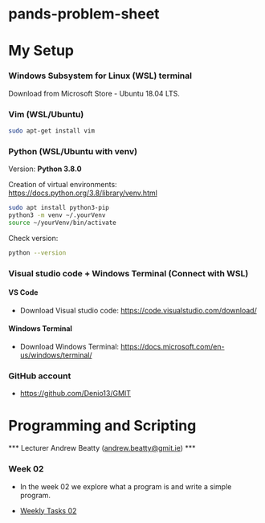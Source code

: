 # pands-problem-sheet



# My Setup

###  Windows Subsystem for Linux (WSL) terminal

Download from Microsoft Store - Ubuntu 18.04 LTS.

###  Vim (WSL/Ubuntu)

```sh
sudo apt-get install vim
```

### Python (WSL/Ubuntu with venv)

Version: **Python 3.8.0**

Creation of virtual environments: https://docs.python.org/3.8/library/venv.html

```sh
sudo apt install python3-pip
python3 -m venv ~/.yourVenv
source ~/yourVenv/bin/activate
```

Check version:

```sh
python --version
```

###  Visual studio code + Windows Terminal (Connect with WSL)

#### VS Code

- Download Visual studio code: https://code.visualstudio.com/download/

#### Windows Terminal

- Download Windows Terminal: https://docs.microsoft.com/en-us/windows/terminal/

###  GitHub account

- https://github.com/Denio13/GMIT




# Programming and Scripting

*** Lecturer Andrew Beatty (andrew.beatty@gmit.ie) ***

### Week 02

- In the week 02 we explore what a program is and write a simple program.

- [Weekly Tasks 02](week02.md)
